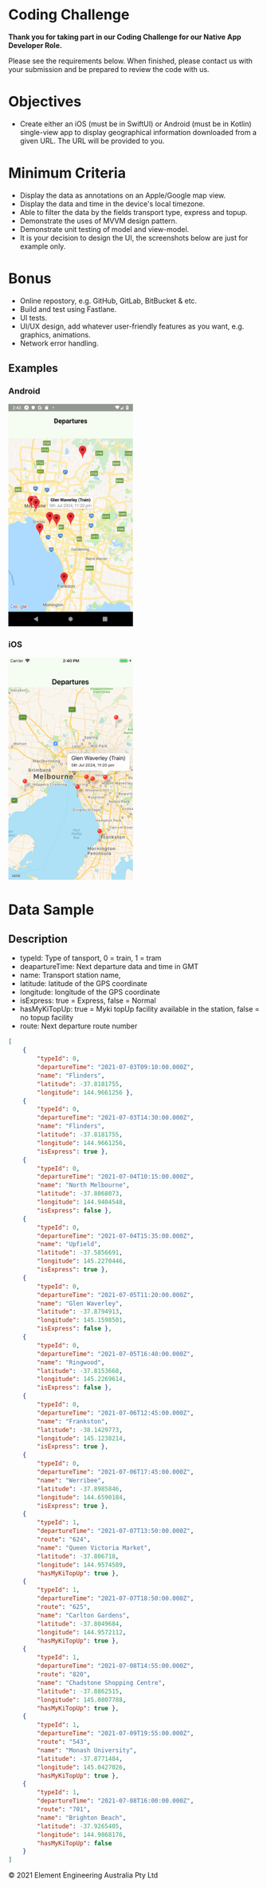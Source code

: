 # Coding Challenge
**Thank you for taking part in our Coding Challenge for our Native App Developer Role.** 

Please see the requirements below. When finished, please contact us with your submission and be prepared to review the code with us.

# Objectives
- Create either an iOS (must be in SwiftUI) or Android (must be in Kotlin) single-view app to display geographical information downloaded from a given URL. The URL will be provided to you. 

# Minimum Criteria
- Display the data as annotations on an Apple/Google map view.
- Display the data and time in the device's local timezone.
- Able to filter the data by the fields transport type, express and topup.
- Demonstrate the uses of MVVM design pattern.
- Demonstrate unit testing of model and view-model.
- It is your decision to design the UI, the screenshots below are just for example only.

# Bonus
- Online repostory, e.g. GitHub, GitLab, BitBucket & etc.
- Build and test using Fastlane.
- UI tests.
- UI/UX design, add whatever user-friendly features as you want, e.g. graphics, animations.
- Network error handling.

## Examples
### Android
<img src="screenshots/android/map_marker.png" width="250">

### iOS
<img src="screenshots/ios/map_marker.png" width="250">

# Data Sample
## Description
- typeId: Type of tansport, 0 = train, 1 = tram
- deapartureTime: Next departure data and time in GMT
- name: Transport station name,
- latitude: latitude of the GPS coordinate
- longitude: longitude of the GPS coordinate
- isExpress: true = Express, false = Normal
- hasMyKiTopUp: true = Myki topUp facility available in the station, false = no topup facility
- route: Next departure route number
```json
[
    {
        "typeId": 0,
        "departureTime": "2021-07-03T09:10:00.000Z",
        "name": "Flinders",
        "latitude": -37.8181755,
        "longitude": 144.9661256 },
    {
        "typeId": 0,
        "departureTime": "2021-07-03T14:30:00.000Z",
        "name": "Flinders",
        "latitude": -37.8181755,
        "longitude": 144.9661256,
        "isExpress": true },
    {
        "typeId": 0,
        "departureTime": "2021-07-04T10:15:00.000Z",
        "name": "North Melbourne",
        "latitude": -37.8068073,
        "longitude": 144.9404548,
        "isExpress": false },
    {
        "typeId": 0,
        "departureTime": "2021-07-04T15:35:00.000Z",
        "name": "Upfield",
        "latitude": -37.5856691,
        "longitude": 145.2270446,
        "isExpress": true },
    {
        "typeId": 0,
        "departureTime": "2021-07-05T11:20:00.000Z",
        "name": "Glen Waverley",
        "latitude": -37.8794913,
        "longitude": 145.1598501,
        "isExpress": false },
    {
        "typeId": 0,
        "departureTime": "2021-07-05T16:40:00.000Z",
        "name": "Ringwood",
        "latitude": -37.8153668,
        "longitude": 145.2269614,
        "isExpress": false },
    {
        "typeId": 0,
        "departureTime": "2021-07-06T12:45:00.000Z",
        "name": "Frankston",
        "latitude": -38.1429773,
        "longitude": 145.1238214,
        "isExpress": true },
    {
        "typeId": 0,
        "departureTime": "2021-07-06T17:45:00.000Z",
        "name": "Werribee",
        "latitude": -37.8985846,
        "longitude": 144.6590184,
        "isExpress": true },
    {
        "typeId": 1,
        "departureTime": "2021-07-07T13:50:00.000Z",
        "route": "624",
        "name": "Queen Victoria Market",
        "latitude": -37.806718,
        "longitude": 144.9574589,
        "hasMyKiTopUp": true },
    {
        "typeId": 1,
        "departureTime": "2021-07-07T18:50:00.000Z",
        "route": "625",
        "name": "Carlton Gardens",
        "latitude": -37.8049684,
        "longitude": 144.9572112,
        "hasMyKiTopUp": true },
    {
        "typeId": 1,
        "departureTime": "2021-07-08T14:55:00.000Z",
        "route": "820",
        "name": "Chadstone Shopping Centre",
        "latitude": -37.8862515,
        "longitude": 145.0807788,
        "hasMyKiTopUp": true },
    {
        "typeId": 1,
        "departureTime": "2021-07-09T19:55:00.000Z",
        "route": "543",
        "name": "Monash University",
        "latitude": -37.8771484,
        "longitude": 145.0427026,
        "hasMyKiTopUp": true },
    {
        "typeId": 1,
        "departureTime": "2021-07-08T16:00:00.000Z",
        "route": "701",
        "name": "Brighton Beach",
        "latitude": -37.9265405,
        "longitude": 144.9868176,
        "hasMyKiTopUp": false
    }
]
```

© 2021 Element Engineering Australia Pty Ltd
